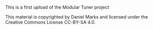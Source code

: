 This is a first upload of the Modular Tuner project

This material is copyrighted by Daniel Marks and licensed under
the Creative Commons License CC-BY-SA 4.0.
